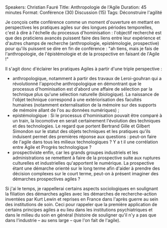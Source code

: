 Speakers: Christian Fauré
Title: Anthropologie de l'Agile
Duration: 45 minutes
Format: Conférence (30) Discussion (15)
Tags: Déconstruire l'agilité

Je conçois cette conférence comme un moment d'ouverture en mettant en perspectives les pratiques agiles sur des longues périodes temporelles, c'est à dire à l'échelle du processus d'hominisation : l'objectif recherché est que des praticiens avancés puissent faire des liens entre leur expérience et d'autres champs de recherche (anthropologie, epistémologie, prospective) pour qu'ils puissent se dire en fin de conférence : "ah tiens, mais je fais de l'anthropologie, de l'épistémologie et de la prospective en faisant de l'Agile !"

Il s'agit donc d'éclairer les pratiques Agiles à partir d'une triple perspective :

- anthropologique, notamment à partir des travaux de Leroi-gouhran qui a révolutionné l'approche anthropologique en démontrant que le processus d'hominisation est d'abord une affaire de sélection par la technique plus qu'une sélection naturelle (biologique).
  La naissance de l'objet technique correspond à une extériorisation des facultés humaines (notamment externalisation de la mémoire sur des supports de mémoire allant de l'os au données numériques) ; 
- epistémologique : Si le processus d'hominisation pouvait être comparé à un train, la locomotive en serait certainement l'évolution des techniques et des technologies.
  Le regard que portent Bertrand Gille et Gilbert Simondon sur le statut des objets techniques et les pratiques qu'ils induisent permet des premières réponse aux questions : peut-on faire de l'agile dans tous les milieux technologiques ?
  Y a t il une corrélation entre Agile et Progrès technologique ?
- prospectiviste enfin, car les grands groupes industriels et les administrations se remettent à faire de la prospective suite aux ruptures culturelles et industrielles qu'apportent le numérique.
  La prospective étant une démarche orienté sur le long terme afin d'aider à prendre des décision complexes sur le court terme, peut-on à présent imaginer des démarches prospectives agiles ?

Si j'ai le temps, je rappellerai certains aspects sociologiques en soulignant la filiation des démarches agiles avec les démarches de recherche-action inventées par Kurt Lewin et reprises en France dans l'après guerre au sein des institutions de soin.
Ceci pour rappeler que la première application de certains principes agiles a eu lieu dans les institutions psychiatriques et dans le milieu du soin en général (histoire de souligner qu'il n'y a pas que dans l'industrie – au sens large – que l'on fait de l'agile).

